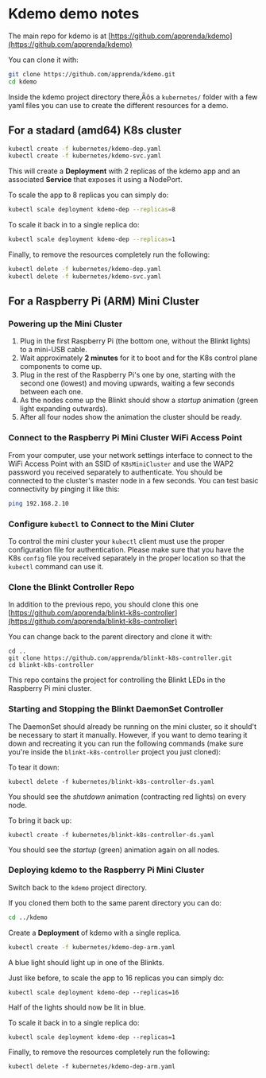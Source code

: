 # Kdemo demo notes #

The main repo for kdemo is at [https://github.com/apprenda/kdemo](https://github.com/apprenda/kdemo)

You can clone it with:

```sh
git clone https://github.com/apprenda/kdemo.git
cd kdemo
```

Inside the kdemo project directory there‚Äôs a `kubernetes/` folder with a few yaml files you can use to create the different resources for a demo.

## For a stadard (amd64) K8s cluster ##

```sh
kubectl create -f kubernetes/kdemo-dep.yaml
kubectl create -f kubernetes/kdemo-svc.yaml
```

This will create a **Deployment** with 2 replicas of the kdemo app and an associated **Service** that exposes it using a NodePort.

To scale the app to 8 replicas you can simply do:

```sh
kubectl scale deployment kdemo-dep --replicas=8
```

To scale it back in to a single replica do:

```sh
kubectl scale deployment kdemo-dep --replicas=1
```

Finally, to remove the resources completely run the following:

```sh
kubectl delete -f kubernetes/kdemo-dep.yaml
kubectl delete -f kubernetes/kdemo-svc.yaml
```

## For a Raspberry Pi (ARM) Mini Cluster ##

### Powering up the Mini Cluster ###

1. Plug in the first Raspberry Pi (the bottom one, without the Blinkt lights) to a mini-USB cable.
2. Wait approximately **2 minutes** for it to boot and for the K8s control plane components to come up.
3. Plug in the rest of the Raspberry Pi's one by one, starting with the second one (lowest) and moving upwards, waiting a few seconds between each one.
4. As the nodes come up the Blinkt should show a *startup* animation (green light expanding outwards).
5. After all four nodes show the animation the cluster should be ready.

### Connect to the Raspberry Pi Mini Cluster WiFi Access Point ###

From your computer, use your network settings interface to connect to the WiFi Access Point with an SSID of `K8sMiniCluster` and use the WAP2 password you received separately to authenticate. You should be connected to the cluster's master node in a few seconds. You can test basic connectivity by pinging it like this:

```sh
ping 192.168.2.10
```

### Configure `kubectl` to Connect to the Mini Cluter ###

To control the mini cluster your `kubectl` client must use the proper configuration file for authentication. Please make sure that you have the K8s `config` file you received separately in the proper location so that the `kubectl` command can use it.

### Clone the Blinkt Controller Repo ###

In addition to the previous repo, you should clone this one [https://github.com/apprenda/blinkt-k8s-controller](https://github.com/apprenda/blinkt-k8s-controller)

You can change back to the parent directory and clone it with:

```
cd ..
git clone https://github.com/apprenda/blinkt-k8s-controller.git
cd blinkt-k8s-controller
```

This repo contains the project for controlling the Blinkt LEDs in the Raspberry Pi mini cluster.

### Starting and Stopping the Blinkt DaemonSet Controller ###

The DaemonSet should already be running on the mini cluster, so it should't be necessary to start it manually. However, if you want to demo tearing it down and recreating it you can run the following commands (make sure you're inside the `blinkt-k8s-controller` project you just cloned):

To tear it down:

```
kubectl delete -f kubernetes/blinkt-k8s-controller-ds.yaml
```

You should see the *shutdown* animation (contracting red lights) on every node.

To bring it back up:

```
kubectl create -f kubernetes/blinkt-k8s-controller-ds.yaml
```

You should see the *startup* (green) animation again on all nodes.

### Deploying kdemo to the Raspberry Pi Mini Cluster ###

Switch back to the `kdemo` project directory.

If you cloned them both to the same parent directory you can do:

```sh
cd ../kdemo
```

Create a **Deployment** of kdemo with a single replica.

```sh
kubectl create -f kubernetes/kdemo-dep-arm.yaml
```

A blue light should light up in one of the Blinkts.

Just like before, to scale the app to 16 replicas you can simply do:

```
kubectl scale deployment kdemo-dep --replicas=16
```

Half of the lights should now be lit in blue.

To scale it back in to a single replica do:

```
kubectl scale deployment kdemo-dep --replicas=1
```

Finally, to remove the resources completely run the following:

```
kubectl delete -f kubernetes/kdemo-dep-arm.yaml
```
